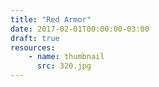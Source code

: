 ```yaml
---
title: "Red Armor"
date: 2017-02-01T00:00:00-03:00
draft: true
resources:
    - name: thumbnail
      src: 320.jpg
---
```

